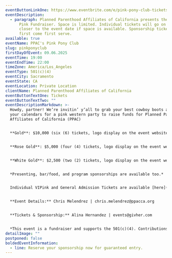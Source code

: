 ```yaml
---
eventButtonLinkOne: https://www.eventbrite.com/e/pink-pony-club-tickets-1316915272029?aff=oddtdtcreator
eventDescription:
  - paragraph: Planned Parenthood Affiliates of California presents the 4th Annual
      Pink Fundraiser. Space is limited. Individual tickets will go on sale
      closer to the event date if space is available. Sponsorship tickets are
      first come first serve.
available: true
eventName: PPAC's Pink Pony Club
slug: pinkponyclub
firstDayOfEvent: 09.06.2025
eventTime: 19:00
eventEndTime: 22:00
timeZone: America/Los_Angeles
eventType: 501(c)(4)
eventCity: Sacramento
eventState: CA
eventLocation: Private Location
clientName: Planned Parenthood Affiliates of California
eventButtonTextOne: Tickets
eventButtonTextTwo: ""
eventDescriptionMarkdown: >-
  Howdy, partner! We’re invitin’ y’all to grab your best cowboy boots and mark
  your calendars for a pink western party to raise funds for Planned Parenthood
  Affiliates of California (PPAC)


  **Gold**: $10,000 (six (6) tickets, logo display on the event website & digital assets, logo or name presented on main stage sponsor video, Inclusion of logo throughout the venue, social media shoutout, verbal acknowledgment during the main program)


  **Rose Gold**: $5,000 (four (4) tickets, logo display on the event website & digital assets, logo or name presented on main stage sponsor video, social media shoutout)


  **White Gold**: $2,500 (two (2) tickets, logo display on the event website & digital assets, logo or name presented on the main stage sponsor video)


  *Presenting, bar/food, and program sponsorships are available too.*


  Individual VIPink and General Admission Tickets are available [here](https://www.eventbrite.com/e/pink-pony-club-tickets-1316915272029?aff=oddtdtcreator).


  **Event Details:** Chris Melendrez | chris.melendrez@ppacca.org


  **Tickets & Sponsorship:** Alina Hernandez | events@givher.com


  *This event is a fundraiser and supports the 501(c)(4). Contributions or gifts to Planned Parenthood Affiliates of California are not tax deductible as charitable contributions.*
detailImage: ""
postponed: false
boldedEventInformation:
  - line: Reserve your sponsorship now for guaranteed entry.
---
```

